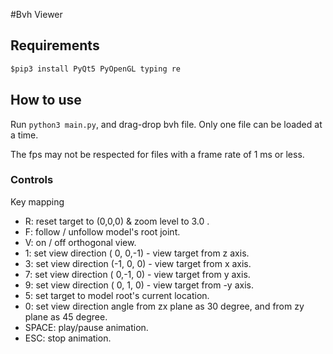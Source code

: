 #Bvh Viewer

## Requirements

```bat
$pip3 install PyQt5 PyOpenGL typing re
```

## How to use

Run `python3 main.py`, and drag-drop bvh file. Only one file can be loaded at a time.

The fps may not be respected for files with a frame rate of 1 ms or less.

### Controls

Key mapping
  - R: reset target to (0,0,0) & zoom level to 3.0 .
  - F: follow / unfollow model's root joint.
  - V: on / off orthogonal view.
  - 1: set view direction ( 0, 0,-1) - view target from z axis.
  - 3: set view direction (-1, 0, 0) - view target from x axis.
  - 7: set view direction ( 0,-1, 0) - view target from y axis.
  - 9: set view direction ( 0, 1, 0) - view target from -y axis.
  - 5: set target to model root's current location.
  - 0: set view direction angle from zx plane as 30 degree, and from zy plane as 45 degree.
  - SPACE: play/pause animation.
  - ESC: stop animation.
